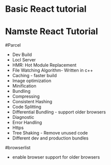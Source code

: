 # Basic React tutorial
# Namste React Tutorial

#Parcel
- Dev Build
- Locl Server
- HMR: Hot Module Replacement
- File Watching Algorithm- Written in c++
- Caching - faster build
- Image optimization
- Minification
- Bundling
- Compressing
- Consistent Hashing
- Code Splitting
- Differential Bundling - support older browsers
- Diagnostic
- Error Handling
- Https
- Tree Shaking - Remove unused code
- Different dev and production bundles

#browserlist
- enable browser support for older browsers





